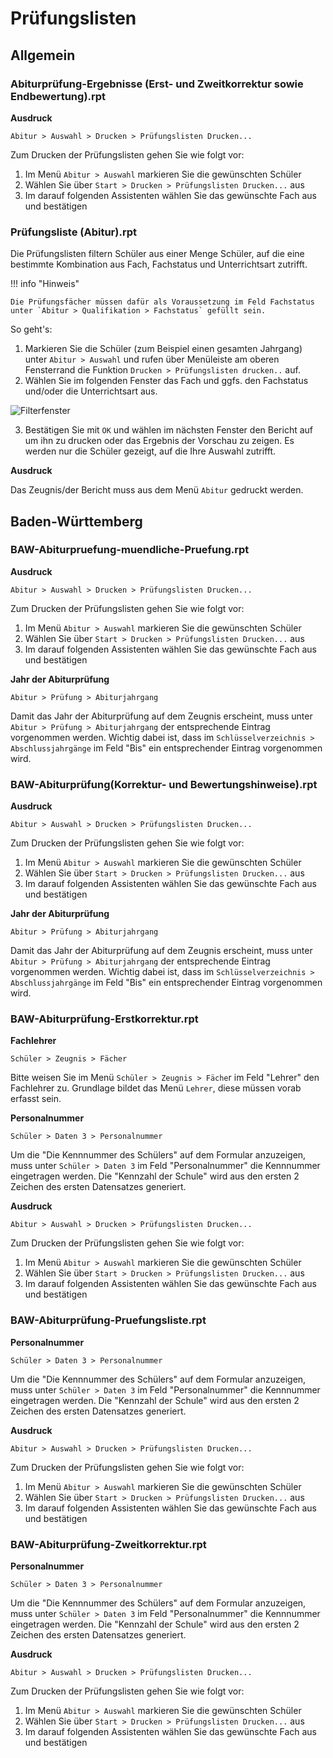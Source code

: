 # Prüfungslisten

## Allgemein

### Abiturprüfung-Ergebnisse (Erst- und Zweitkorrektur sowie Endbewertung).rpt

**Ausdruck** 

`Abitur > Auswahl > Drucken > Prüfungslisten Drucken...`

Zum Drucken der Prüfungslisten gehen Sie wie folgt vor:
1) Im Menü `Abitur > Auswahl` markieren Sie die gewünschten Schüler
2) Wählen Sie über `Start > Drucken > Prüfungslisten Drucken...` aus
3) Im darauf folgenden Assistenten wählen Sie das gewünschte Fach aus und bestätigen

### Prüfungsliste (Abitur).rpt

Die Prüfungslisten filtern Schüler aus einer Menge Schüler, auf die eine bestimmte Kombination aus Fach, Fachstatus und Unterrichtsart zutrifft.


!!! info "Hinweis"

    Die Prüfungsfächer müssen dafür als Voraussetzung im Feld Fachstatus unter `Abitur > Qualifikation > Fachstatus` gefüllt sein.

So geht's:

1. Markieren Sie die Schüler (zum Beispiel einen gesamten Jahrgang) unter `Abitur > Auswahl` und rufen über Menüleiste am oberen Fensterrand die Funktion `Drucken > Prüfungslisten drucken..` auf.
2. Wählen Sie im folgenden Fenster das Fach und ggfs. den Fachstatus und/oder die Unterrichtsart aus.

![Filterfenster](/assets/images/pruefungslisten/01.png)

3. Bestätigen Sie mit `OK` und wählen im nächsten Fenster den Bericht auf um ihn zu drucken oder das Ergebnis der Vorschau zu zeigen. Es werden nur die Schüler gezeigt, auf die Ihre Auswahl zutrifft.

**Ausdruck**

Das Zeugnis/der Bericht muss aus dem Menü `Abitur` gedruckt werden.

## Baden-Württemberg

### BAW-Abiturpruefung-muendliche-Pruefung.rpt

**Ausdruck**

`Abitur > Auswahl > Drucken > Prüfungslisten Drucken...`

Zum Drucken der Prüfungslisten gehen Sie wie folgt vor:
1) Im Menü `Abitur > Auswahl` markieren Sie die gewünschten Schüler
2) Wählen Sie über `Start > Drucken > Prüfungslisten Drucken...` aus
3) Im darauf folgenden Assistenten wählen Sie das gewünschte Fach aus und bestätigen

**Jahr der Abiturprüfung**

`Abitur > Prüfung > Abiturjahrgang`

Damit das Jahr der Abiturprüfung auf dem Zeugnis erscheint, muss unter `Abitur > Prüfung > Abiturjahrgang` der entsprechende Eintrag vorgenommen werden. Wichtig dabei ist, dass im `Schlüsselverzeichnis > Abschlussjahrgänge` im Feld "Bis" ein entsprechender Eintrag vorgenommen wird.

### BAW-Abiturprüfung(Korrektur- und Bewertungshinweise).rpt

**Ausdruck**

`Abitur > Auswahl > Drucken > Prüfungslisten Drucken...`

Zum Drucken der Prüfungslisten gehen Sie wie folgt vor:
1) Im Menü `Abitur > Auswahl` markieren Sie die gewünschten Schüler
2) Wählen Sie über `Start > Drucken > Prüfungslisten Drucken...` aus
3) Im darauf folgenden Assistenten wählen Sie das gewünschte Fach aus und bestätigen

**Jahr der Abiturprüfung**

`Abitur > Prüfung > Abiturjahrgang`

Damit das Jahr der Abiturprüfung auf dem Zeugnis erscheint, muss unter `Abitur > Prüfung > Abiturjahrgang` der entsprechende Eintrag vorgenommen werden. Wichtig dabei ist, dass im `Schlüsselverzeichnis > Abschlussjahrgänge` im Feld "Bis" ein entsprechender Eintrag vorgenommen wird.

### BAW-Abiturprüfung-Erstkorrektur.rpt

**Fachlehrer**

`Schüler > Zeugnis > Fächer`

Bitte weisen Sie im Menü `Schüler > Zeugnis > Fäche`r im Feld "Lehrer" den Fachlehrer zu. Grundlage bildet das Menü `Lehrer`, diese müssen vorab erfasst sein.

**Personalnummer**

`Schüler > Daten 3 > Personalnummer`

Um die "Die Kennnummer des Schülers" auf dem Formular anzuzeigen, muss unter `Schüler > Daten 3` im Feld "Personalnummer" die Kennnummer eingetragen werden. Die "Kennzahl der Schule" wird aus den ersten 2
Zeichen des ersten Datensatzes generiert.

**Ausdruck**

`Abitur > Auswahl > Drucken > Prüfungslisten Drucken...`

Zum Drucken der Prüfungslisten gehen Sie wie folgt vor:
1) Im Menü `Abitur > Auswahl` markieren Sie die gewünschten Schüler
2) Wählen Sie über `Start > Drucken > Prüfungslisten Drucken...` aus
3) Im darauf folgenden Assistenten wählen Sie das gewünschte Fach aus und bestätigen

### BAW-Abiturprüfung-Pruefungsliste.rpt

**Personalnummer**

`Schüler > Daten 3 > Personalnummer`

Um die "Die Kennnummer des Schülers" auf dem Formular anzuzeigen, muss unter `Schüler > Daten 3` im Feld "Personalnummer" die Kennnummer eingetragen werden. Die "Kennzahl der Schule" wird aus den ersten 2
Zeichen des ersten Datensatzes generiert.

**Ausdruck**

`Abitur > Auswahl > Drucken > Prüfungslisten Drucken...`

Zum Drucken der Prüfungslisten gehen Sie wie folgt vor:
1) Im Menü `Abitur > Auswahl` markieren Sie die gewünschten Schüler
2) Wählen Sie über `Start > Drucken > Prüfungslisten Drucken...` aus
3) Im darauf folgenden Assistenten wählen Sie das gewünschte Fach aus und bestätigen

### BAW-Abiturprüfung-Zweitkorrektur.rpt

**Personalnummer**

`Schüler > Daten 3 > Personalnummer`

Um die "Die Kennnummer des Schülers" auf dem Formular anzuzeigen, muss unter `Schüler > Daten 3` im Feld "Personalnummer" die Kennnummer eingetragen werden. Die "Kennzahl der Schule" wird aus den ersten 2
Zeichen des ersten Datensatzes generiert.

**Ausdruck**

`Abitur > Auswahl > Drucken > Prüfungslisten Drucken...`

Zum Drucken der Prüfungslisten gehen Sie wie folgt vor:
1) Im Menü `Abitur > Auswahl` markieren Sie die gewünschten Schüler
2) Wählen Sie über `Start > Drucken > Prüfungslisten Drucken...` aus
3) Im darauf folgenden Assistenten wählen Sie das gewünschte Fach aus und bestätigen
